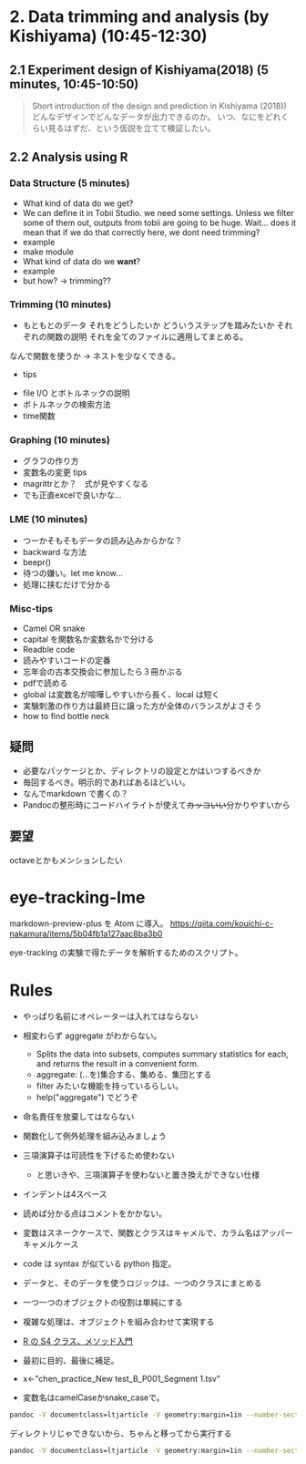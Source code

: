 
# 2. Data trimming and analysis (by Kishiyama) (10:45-12:30)

## 2.1 Experiment design of Kishiyama(2018) (5 minutes, 10:45-10:50)
> Short introduction of the design and prediction in Kishiyama (2018))
どんなデザインでどんなデータが出力できるのか。
いつ、なにをどれくらい見るはずだ、という仮説を立てて検証したい。

## 2.2 Analysis using R

### Data Structure (5 minutes)
- What kind of data do we get?
- We can define it in Tobii Studio. we need some settings. Unless we filter some of them out, outputs from tobii are going to be huge. Wait... does it mean that if we do that correctly here, we dont need trimming?
- example
- make module
- What kind of data do we **want**?
- example
- but how? -> trimming??
### Trimming (10 minutes)
- もともとのデータ
それをどうしたいか
どういうステップを踏みたいか
それぞれの関数の説明
それを全てのファイルに適用してまとめる。

なんで関数を使うか
-> ネストを少なくできる。

- tips
* file I/O とボトルネックの説明
* ボトルネックの検索方法
* time関数

### Graphing (10 minutes)
- グラフの作り方
- 変数名の変更 tips
- magrittrとか？　式が見やすくなる
- でも正直excelで良いかな...
### LME (10 minutes)
- つーかそもそもデータの読み込みからかな？
- backward な方法
- beepr()
- 待つの嫌い。let me know...
- 処理に挟むだけで分かる

### Misc-tips

* Camel OR snake
* capital を関数名か変数名かで分ける
* Readble code
* 読みやすいコードの定番
* 忘年会の古本交換会に参加したら３冊かぶる
* pdfで読める
* global は変数名が喧嘩しやすいから長く、local は短く
* 実験刺激の作り方は最終日に譲った方が全体のバランスがよさそう
* how to find bottle neck

## 疑問

* 必要なパッケージとか、ディレクトリの設定とかはいつするべきか
* 毎回するべき。明示的であればあるほどいい。
* なんでmarkdown で書くの？
* Pandocの整形時にコードハイライトが使えて~~カッコいい~~分かりやすいから

## 要望

octaveとかもメンションしたい

# eye-tracking-lme

markdown-preview-plus を Atom に導入。
https://qiita.com/kouichi-c-nakamura/items/5b04fb1a127aac8ba3b0

eye-tracking の実験で得たデータを解析するためのスクリプト。

# Rules
* やっぱり名前にオペレーターは入れてはならない
* 相変わらず aggregate がわからない。
  * Splits the data into subsets, computes summary statistics for each, and returns the result in a convenient form.
  * aggregate:	(…を)集合する、集める、集団とする
  * filter みたいな機能を持っているらしい。
  * help("aggregate") でどうぞ

* 命名責任を放棄してはならない
* 関数化して例外処理を組み込みましょう
* 三項演算子は可読性を下げるため使わない
  * と思いきや、三項演算子を使わないと置き換えができない仕様
* インデントは4スペース
* 読めば分かる点はコメントをかかない。
* 変数はスネークケースで、関数とクラスはキャメルで、カラム名はアッパーキャメルケース
* code は syntax が似ている python 指定。
* データと、そのデータを使うロジックは、一つのクラスにまとめる
* 一つ一つのオブジェクトの役割は単純にする
* 複雑な処理は、オブジェクトを組み合わせて実現する
* [R の S4 クラス、メソッド入門](http://www.okadajp.org/RWiki/?S4%20クラスとメソッド入門)
* 最初に目的、最後に補足。
* x<-"chen_practice_New test_B_P001_Segment 1.tsv"
* 変数名はcamelCaseかsnake_caseで。

```bash
pandoc -V documentclass=ltjarticle -V geometry:margin=1in --number-sections --latex-engine=lualatex --filter pandoc-citeproc data-trimming.md -o data-trimming.pdf
```
ディレクトリじゃできないから、ちゃんと移ってから実行する

```bash
pandoc -V documentclass=ltjarticle -V geometry:margin=1in --number-sections --latex-engine=lualatex --filter pandoc-citeproc head-entity-ratio.md -o head-entity-ratio.pdf
```
